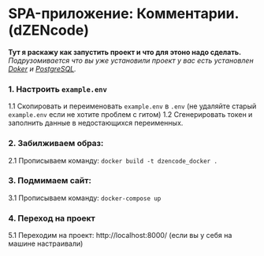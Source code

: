 # SPA-приложение: Комментарии. (dZENcode)
**Тут я раскажу как запустить проект и что для этоно надо сделать.**
*Подрузомивается что вы уже установили проект у вас есть установлен [Doker](https://www.docker.com/products/docker-desktop/) и [PostgreSQL](https://www.postgresql.org/download/).*

### 1. Настроить `example.env`
1.1 Скопировать и переименовать `example.env` в `.env` (не удаляйте старый `example.env` если не хотите проблем с гитом)
1.2 Сгенерировать токен и заполнить данные в недостающихся переименных. 


### 2. Забилживаем образ:
2.1 Прописываем команду: `docker build -t dzencode_docker .` 

### 3. Подмимаем сайт:
3.1 Прописываем команду: `docker-compose up`

### 4. Переход на проект
5.1 Переходим на проект: http://localhost:8000/ (если вы у себя на машине настраивали)
